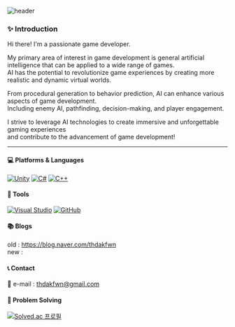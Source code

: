 
![header](https://capsule-render.vercel.app/api?type=waving&animation=fadeIn&&color=gradient&customColorList=13&height=150&section=header&text=WM_K's%20Github&fontSize=35)

### ✨ Introduction

Hi there! I'm a passionate game developer. 

My primary area of interest in game development is general artificial intelligence that can be applied to a wide range of games.  
AI has the potential to revolutionize game experiences by creating more realistic and dynamic virtual worlds.  

From procedural generation to behavior prediction, AI can enhance various aspects of game development.  
Including enemy AI, pathfinding, decision-making, and player engagement.

I strive to leverage AI technologies to create immersive and unforgettable gaming experiences  
and contribute to the advancement of game development! 

***

#### 💻 Platforms & Languages 

[![Unity](https://img.shields.io/badge/-Unity-000000?style=flat&logo=unity&logoColor=white)]()
[![C#](https://img.shields.io/badge/-C%23-239120?style=flat&logo=c-sharp&logoColor=white)]()
[![C++](https://img.shields.io/badge/-C%2B%2B-00599C?style=flat&logo=c%2B%2B&logoColor=white)]()

#### 🔨 Tools

[![Visual Studio](https://img.shields.io/badge/-Visual%20Studio-5C2D91?style=flat&logo=visual%20studio&logoColor=white)]()
[![GitHub](https://img.shields.io/badge/-GitHub-181717?style=flat&logo=github&logoColor=white)]()

#### 📚 Blogs  

old : https://blog.naver.com/thdakfwn  
new :  

#### 📞 Contact

📧 e-mail : thdakfwn@gmail.com


#### 🧩 Problem Solving

[![Solved.ac
프로필](http://mazassumnida.wtf/api/v2/generate_badge?boj=wm_k)](https://solved.ac/wm_k)

